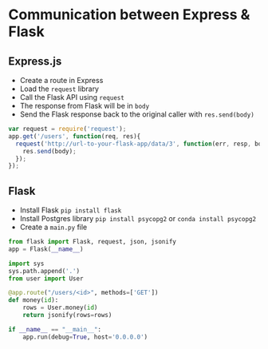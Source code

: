 # Communication between Express & Flask

## Express.js

* Create a route in Express
* Load the `request` library
* Call the Flask API using `request`
* The response from Flask will be in `body`
* Send the Flask response back to the original caller with `res.send(body)`

```js
var request = require('request');
app.get('/users', function(req, res){
  request('http://url-to-your-flask-app/data/3', function(err, resp, body){
    res.send(body);
  });
});
```

## Flask

* Install Flask `pip install flask`
* Install Postgres library `pip install psycopg2` or `conda install psycopg2`
* Create a `main.py` file

```py
from flask import Flask, request, json, jsonify
app = Flask(__name__)

import sys
sys.path.append('.')
from user import User

@app.route("/users/<id>", methods=['GET'])
def money(id):
    rows = User.money(id)
    return jsonify(rows=rows)

if __name__ == "__main__":
    app.run(debug=True, host='0.0.0.0')
```
